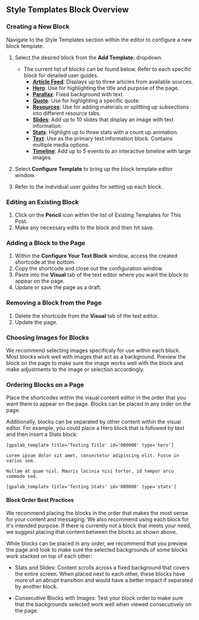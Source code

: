 ## Style Templates Block Overview

### Creating a New Block

Navigate to the Style Templates section within the editor to configure a new block template.

1. Select the desired block from the **Add Template:** dropdown.

   - The current list of blocks can be found below. Refer to each specific block for detailed user guides.
     - **[Article Feed](/blocks/article-feed)**: Displays up to three articles from available sources.
     - **[Hero](/blocks/article-feed)**: Use for highlighting the title and purpose of the page.
     - **[Parallax](/blocks/parallax)**: Fixed background with text.
     - **[Quote](/blocks/quote)**: Use for highlghting a specific quote.
     - **[Resources](/blocks/resources)**: Use for adding materials or splitting up subsections into different resource tabs.
     - **[Slides](/blocks/slides)**: Add up to 10 slides that display an image with text information.
     - **[Stats](/blocks/stats)**: Highlight up to three stats with a count up animation.
     - **[Text](/blocks/text)**: Use as the primary text information block. Contains multiple media options.
     - **[Timeline](/blocks/timeline)**: Add up to 5 events to an interactive timeline with large images.

2. Select **Configure Template** to bring up the block template editor window.
3. Refer to the individual user guides for setting up each block.

### Editing an Existing Block

1. Click on the **Pencil** icon within the list of Existing Templates for This Post.
2. Make any necessary edits to the block and then hit save.

### Adding a Block to the Page

1. Within the **Configure Your Text Block** window, access the created shortcode at the bottom.
2. Copy the shortcode and close out the configuration window.
3. Paste into the **Visual** tab of the text editor where you want the block to appear on the page.
4. Update or save the page as a draft.

### Removing a Block from the Page

1. Delete the shortcode from the **Visual** tab of the text editor.
2. Update the page.

### Choosing Images for Blocks

We recommend selecting images specificaly for use within each block. Most blocks work well with images that act as a background. Preview the block on the page to make sure the image works well with the block and make adjustments to the image or selection accordingly.

### Ordering Blocks on a Page

Place the shortcodes within the visual content editor in the order that you want them to appear on the page. Blocks can be placed in any order on the page.

Additionally, blocks can be separated by other content within the visual editor. For example, you could place a Hero block that is followed by text and then insert a Stats block:

```
[gpalab_template title='Testing Title' id='000000' type='hero']

Lorem ipsum dolor sit amet, consectetur adipiscing elit. Fusce in varius sem.

Nullam at quam nisl. Mauris lacinia nisi tortor, id tempor arcu commodo sed.

[gpalab_template title='Testing Stats' id='000000' type='stats']

```

#### Block Order Best Practices

We recommend placing the blocks in the order that makes the most sense for your content and messaging. We also recommend using each block for it's intended purpose. If there is currently not a block that meets your need, we suggest placing that content between the blocks as shown above.

While blocks can be placed in any order, we recommend that you preview the page and look to make sure the selected backgrounds of some blocks work stacked on top of each other:

- Stats and Slides: Content scrolls across a fixed background that covers the entire screen. When placed next to each other, these blocks have more of an abrupt transition and would have a better impact if separated by another block.

- Consecutive Blocks with Images: Test your block order to make sure that the backgrounds selected work well when viewed consecutively on the page.
